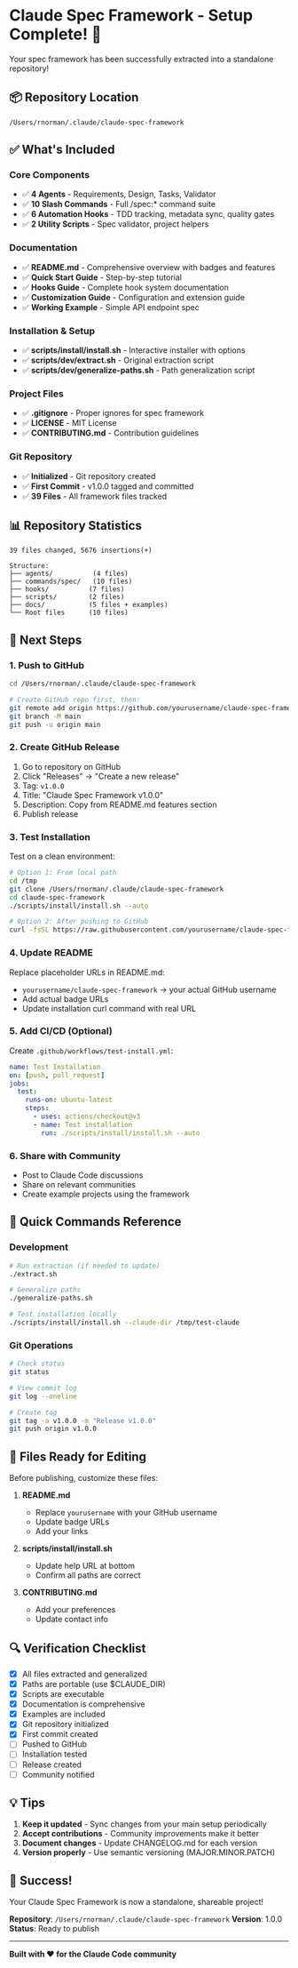 # Claude Spec Framework - Setup Complete! 🎉

Your spec framework has been successfully extracted into a standalone repository!

## 📦 Repository Location

```
/Users/rnorman/.claude/claude-spec-framework
```

## ✅ What's Included

### Core Components
- ✅ **4 Agents** - Requirements, Design, Tasks, Validator
- ✅ **10 Slash Commands** - Full /spec:* command suite
- ✅ **6 Automation Hooks** - TDD tracking, metadata sync, quality gates
- ✅ **2 Utility Scripts** - Spec validator, project helpers

### Documentation
- ✅ **README.md** - Comprehensive overview with badges and features
- ✅ **Quick Start Guide** - Step-by-step tutorial
- ✅ **Hooks Guide** - Complete hook system documentation
- ✅ **Customization Guide** - Configuration and extension guide
- ✅ **Working Example** - Simple API endpoint spec

### Installation & Setup
- ✅ **scripts/install/install.sh** - Interactive installer with options
- ✅ **scripts/dev/extract.sh** - Original extraction script
- ✅ **scripts/dev/generalize-paths.sh** - Path generalization script

### Project Files
- ✅ **.gitignore** - Proper ignores for spec framework
- ✅ **LICENSE** - MIT License
- ✅ **CONTRIBUTING.md** - Contribution guidelines

### Git Repository
- ✅ **Initialized** - Git repository created
- ✅ **First Commit** - v1.0.0 tagged and committed
- ✅ **39 Files** - All framework files tracked

## 📊 Repository Statistics

```
39 files changed, 5676 insertions(+)

Structure:
├── agents/          (4 files)
├── commands/spec/   (10 files)
├── hooks/          (7 files)
├── scripts/        (2 files)
├── docs/           (5 files + examples)
└── Root files      (10 files)
```

## 🚀 Next Steps

### 1. Push to GitHub

```bash
cd /Users/rnorman/.claude/claude-spec-framework

# Create GitHub repo first, then:
git remote add origin https://github.com/yourusername/claude-spec-framework.git
git branch -M main
git push -u origin main
```

### 2. Create GitHub Release

1. Go to repository on GitHub
2. Click "Releases" → "Create a new release"
3. Tag: `v1.0.0`
4. Title: "Claude Spec Framework v1.0.0"
5. Description: Copy from README.md features section
6. Publish release

### 3. Test Installation

Test on a clean environment:

```bash
# Option 1: From local path
cd /tmp
git clone /Users/rnorman/.claude/claude-spec-framework
cd claude-spec-framework
./scripts/install/install.sh --auto

# Option 2: After pushing to GitHub
curl -fsSL https://raw.githubusercontent.com/yourusername/claude-spec-framework/mai./scripts/install/install.sh | bash
```

### 4. Update README

Replace placeholder URLs in README.md:
- `yourusername/claude-spec-framework` → your actual GitHub username
- Add actual badge URLs
- Update installation curl command with real URL

### 5. Add CI/CD (Optional)

Create `.github/workflows/test-install.yml`:
```yaml
name: Test Installation
on: [push, pull_request]
jobs:
  test:
    runs-on: ubuntu-latest
    steps:
      - uses: actions/checkout@v3
      - name: Test installation
        run: ./scripts/install/install.sh --auto
```

### 6. Share with Community

- Post to Claude Code discussions
- Share on relevant communities
- Create example projects using the framework

## 🎯 Quick Commands Reference

### Development
```bash
# Run extraction (if needed to update)
./extract.sh

# Generalize paths
./generalize-paths.sh

# Test installation locally
./scripts/install/install.sh --claude-dir /tmp/test-claude
```

### Git Operations
```bash
# Check status
git status

# View commit log
git log --oneline

# Create tag
git tag -a v1.0.0 -m "Release v1.0.0"
git push origin v1.0.0
```

## 📝 Files Ready for Editing

Before publishing, customize these files:

1. **README.md**
   - Replace `yourusername` with your GitHub username
   - Update badge URLs
   - Add your links

2. **scripts/install/install.sh**
   - Update help URL at bottom
   - Confirm all paths are correct

3. **CONTRIBUTING.md**
   - Add your preferences
   - Update contact info

## 🔍 Verification Checklist

- [x] All files extracted and generalized
- [x] Paths are portable (use $CLAUDE_DIR)
- [x] Scripts are executable
- [x] Documentation is comprehensive
- [x] Examples are included
- [x] Git repository initialized
- [x] First commit created
- [ ] Pushed to GitHub
- [ ] Installation tested
- [ ] Release created
- [ ] Community notified

## 💡 Tips

1. **Keep it updated** - Sync changes from your main setup periodically
2. **Accept contributions** - Community improvements make it better
3. **Document changes** - Update CHANGELOG.md for each version
4. **Version properly** - Use semantic versioning (MAJOR.MINOR.PATCH)

## 🎉 Success!

Your Claude Spec Framework is now a standalone, shareable project!

**Repository**: `/Users/rnorman/.claude/claude-spec-framework`
**Version**: 1.0.0
**Status**: Ready to publish

---

**Built with ❤️ for the Claude Code community**
